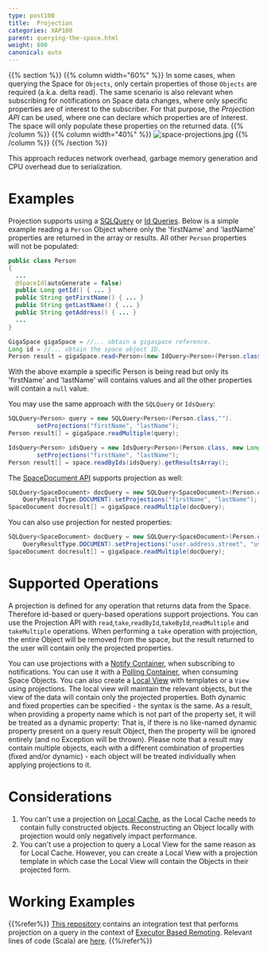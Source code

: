 ```yaml
---
type: post100
title:  Projection
categories: XAP100
parent: querying-the-space.html
weight: 800
canonical: auto
---
```



{{% section %}}
{{% column width="60%" %}}
In some cases, when querying the Space for `Objects`, only certain properties of those `Objects` are required (a.k.a. delta read). The same scenario is also relevant when subscribing for notifications on Space data changes, where only specific properties are of interest to the subscriber. For that purpose, the *Projection API* can be used, where one can declare which properties are of interest. The space will only populate these properties on the returned data.
{{% /column %}}
{{% column width="40%" %}}
![space-projections.jpg](/attachment_files/space-projections.jpg)
{{% /column %}}
{{% /section %}}

This approach reduces network overhead, garbage memory generation and CPU overhead due to serialization.


# Examples

Projection supports using a [SQLQuery](./query-sql.html) or [Id Queries](./query-by-id.html). Below is a simple example reading a `Person` Object where only the 'firstName' and 'lastName' properties are returned in the array or results. All other `Person` properties will not be populated:


```java
public class Person
{
  ...
  @SpaceId(autoGenerate = false)
  public Long getId() { ... }
  public String getFirstName() { ... }
  public String getLastName() { ... }
  public String getAddress() { ... }
  ...
}

GigaSpace gigaSpace = //... obtain a gigaspace reference.
Long id = //... obtain the space object ID.
Person result = gigaSpace.read<Person>(new IdQuery<Person>(Person.class, id).setProjections("firstName", "lastName"));
```

With the above example a specific Person is being read but only its 'firstName' and 'lastName' will contains values and all the other properties will contain a `null` value.

You may use the same approach with the `SQLQuery` or `IdsQuery`:


```java
SQLQuery<Person> query = new SQLQuery<Person>(Person.class,"").
		setProjections("firstName", "lastName");
Person result[] = gigaSpace.readMultiple(query);

IdsQuery<Person> idsQuery = new IdsQuery<Person>(Person.class, new Long[]{id1,id2}).
		setProjections("firstName", "lastName");
Person result[] = space.readByIds(idsQuery).getResultsArray();
```




The [SpaceDocument API](./document-api.html) supports projection as well:


```java
SQLQuery<SpaceDocument> docQuery = new SQLQuery<SpaceDocument>(Person.class.getName() ,"",
	QueryResultType.DOCUMENT).setProjections("firstName", "lastName");
SpaceDocument docresult[] = gigaSpace.readMultiple(docQuery);
```

You can also use projection for nested properties:


```java
SQLQuery<SpaceDocument> docQuery = new SQLQuery<SpaceDocument>(Person.class.getName() ,"",
	QueryResultType.DOCUMENT).setProjections("user.address.street", "user.address.zipCode");
SpaceDocument docresult[] = gigaSpace.readMultiple(docQuery);
```


# Supported Operations

A projection is defined for any operation that returns data from the Space. Therefore id-based or query-based operations support projections. You can use the Projection API with `read`,`take`,`readById`,`takeById`,`readMultiple` and `takeMultiple` operations. When performing a `take` operation with projection, the entire Object will be removed from the space, but the result returned to the user will contain only the projected properties.


You can use projections with a [Notify Container](./notify-container.html), when subscribing to notifications. You can use it with a [Polling Container](./polling-container.html), when consuming Space Objects. You can also create a [Local View](./local-view.html) with templates or a `View` using projections. The local view will maintain the relevant objects, but the view of the data will contain only the projected properties.
Both dynamic and fixed properties can be specified - the syntax is the same. As a result, when providing a property name which is not part of the property set, it will be treated as a dynamic property: That is, if there is no like-named dynamic property present on a query result Object, then the property will be ignored entirely (and no Exception will be thrown). Please note that a result may contain multiple objects, each with a different combination of properties (fixed and/or dynamic) - each object will be treated individually when applying projections to it.

# Considerations

1. You can't use a projection on [Local Cache](./local-cache.html), as the Local Cache needs to contain fully constructed objects. Reconstructing an Object locally with projection would only negatively impact performance.
1. You can't use a projection to query a Local View for the same reason as for Local Cache. However, you can create a Local View with a projection template in which case the Local View will contain the Objects in their projected form.

# Working Examples

{{%refer%}}
[This repository](https://github.com/GigaSpaces/gs-executor-remoting/) contains an integration test that performs projection on a query in the context of [Executor Based Remoting](./executor-based-remoting.html). Relevant lines of code (Scala) are [here](https://github.com/GigaSpaces/gs-executor-remoting/blob/master/src/test/scala/com/gigaspaces/sbp/WatchRepairSuite.scala#L124).
{{%/refer%}}

